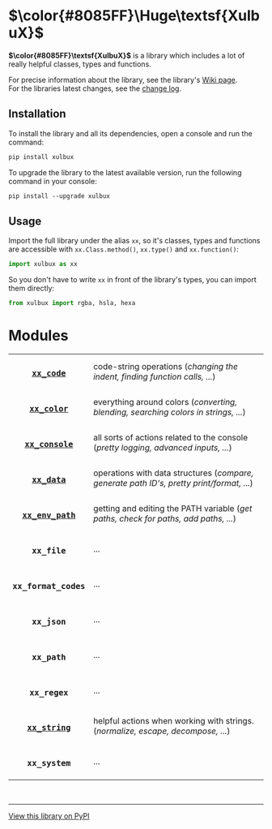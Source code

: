 # **$\color{#8085FF}\Huge\textsf{XulbuX}$**

**$\color{#8085FF}\textsf{XulbuX}$** is a library which includes a lot of really helpful classes, types and functions.

For precise information about the library, see the library's [Wiki page](https://github.com/XulbuX-dev/PythonLibraryXulbuX/wiki).<br>
For the libraries latest changes, see the [change log](https://github.com/XulbuX-dev/PythonLibraryXulbuX/blob/main/CHANGELOG.md).


## Installation

To install the library and all its dependencies, open a console and run the command:
```prolog
pip install xulbux
```

To upgrade the library to the latest available version, run the following command in your console:
```prolog
pip install --upgrade xulbux
```


## Usage

Import the full library under the alias `xx`, so it's classes, types and functions are accessible with `xx.Class.method()`, `xx.type()` and `xx.function()`:
```python
import xulbux as xx
```
So you don't have to write `xx` in front of the library's types, you can import them directly:
```python
from xulbux import rgba, hsla, hexa
```


# Modules

| | |
| :------------------------------------------------------------------------------------------: | :---------------------------------------------------------------------------------------- |
| <h3>[`xx_code`](https://github.com/XulbuX-dev/PythonLibraryXulbuX/wiki/xx_code)</h3>         | code-string operations (*changing the indent, finding function calls, ...*)               |
| <h3>[`xx_color`](https://github.com/XulbuX-dev/PythonLibraryXulbuX/wiki/xx_color)</h3>       | everything around colors (*converting, blending, searching colors in strings, ...*)       |
| <h3>[`xx_console`](https://github.com/XulbuX-dev/PythonLibraryXulbuX/wiki/xx_console)</h3>   | all sorts of actions related to the console (*pretty logging, advanced inputs, ...*)      |
| <h3>[`xx_data`](https://github.com/XulbuX-dev/PythonLibraryXulbuX/wiki/xx_data)</h3>         | operations with data structures (*compare, generate path ID's, pretty print/format, ...*) |
| <h3>[`xx_env_path`](https://github.com/XulbuX-dev/PythonLibraryXulbuX/wiki/xx_env_path)</h3> | getting and editing the PATH variable (*get paths, check for paths, add paths, ...*)      |
| <h3>`xx_file`</h3>                                                                           | ...                                                                                       |
| <h3>`xx_format_codes`</h3>                                                                   | ...                                                                                       |
| <h3>`xx_json`</h3>                                                                           | ...                                                                                       |
| <h3>`xx_path`</h3>                                                                           | ...                                                                                       |
| <h3>`xx_regex`</h3>                                                                          | ...                                                                                       |
| <h3>[`xx_string`](https://github.com/XulbuX-dev/PythonLibraryXulbuX/wiki/xx_string)</h3>     | helpful actions when working with strings. (*normalize, escape, decompose, ...*)          |
| <h3>`xx_system`</h3>                                                                         | ...                                                                                       |


<br>

--------------------------------------------------------------
[View this library on PyPI](https://pypi.org/project/XulbuX/)
